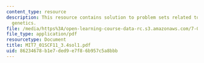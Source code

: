 ```yaml
---
content_type: resource
description: This resource contains solution to problem sets related to biochemical
  genetics.
file: /media/https%3A/open-learning-course-data-rc.s3.amazonaws.com/7-01sc-fundamentals-of-biology-fall-2011/86234678b1e7ded9e7f86b957c5a8bbb_MIT7_01SCF11_3.4sol1.pdf
file_type: application/pdf
resourcetype: Document
title: MIT7_01SCF11_3.4sol1.pdf
uid: 86234678-b1e7-ded9-e7f8-6b957c5a8bbb
---
```

